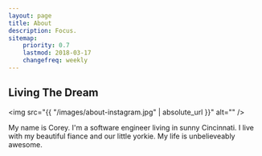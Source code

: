 ```yaml
---
layout: page
title: About
description: Focus.
sitemap:
    priority: 0.7
    lastmod: 2018-03-17
    changefreq: weekly
---
```

## Living The Dream

<span class="image left"><img src="{{ "/images/about-instagram.jpg" | absolute_url }}" alt="" /></span>

My name is Corey. I'm a software engineer living in sunny Cincinnati. I live with my beautiful fiance and our little yorkie. My life is unbelieveably awesome.

<br /><br /><br /><br /><br /><br />
